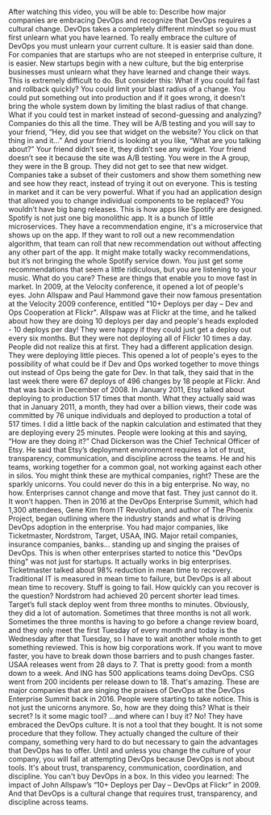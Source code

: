 After watching this video, you will be able to: Describe how major companies are
embracing DevOps and recognize that DevOps requires a cultural change. DevOps
takes a completely different mindset so you must first unlearn what you have
learned. To really embrace the culture of DevOps you must unlearn your current
culture. It is easier said than done. For companies that are startups who are
not steeped in enterprise culture, it is easier. New startups begin with a new
culture, but the big enterprise businesses must unlearn what they have learned
and change their ways. This is extremely difficult to do. But consider this:
What if you could fail fast and rollback quickly? You could limit your blast
radius of a change. You could put something out into production and if it goes
wrong, it doesn't bring the whole system down by limiting the blast radius of
that change. What if you could test in market instead of second-guessing and
analyzing? Companies do this all the time. They will be A/B testing and you will
say to your friend, “Hey, did you see that widget on the website? You click on
that thing in and it...” And your friend is looking at you like, “What are you
talking about?” Your friend didn’t see it, they didn’t see any widget. Your
friend doesn’t see it because the site was A/B testing. You were in the A group,
they were in the B group. They did not get to see that new widget. Companies
take a subset of their customers and show them something new and see how they
react, instead of trying it out on everyone. This is testing in market and it
can be very powerful. What if you had an application design that allowed you to
change individual components to be replaced? You wouldn’t have big bang
releases. This is how apps like Spotify are designed. Spotify is not just one
big monolithic app. It is a bunch of little microservices. They have a
recommendation engine, it's a microservice that shows up on the app. If they
want to roll out a new recommendation algorithm, that team can roll that new
recommendation out without affecting any other part of the app. It might make
totally wacky recommendations, but it’s not bringing the whole Spotify service
down. You just get some recommendations that seem a little ridiculous, but you
are listening to your music. What do you care? These are things that enable you
to move fast in market. In 2009, at the Velocity conference, it opened a lot of
people's eyes. John Allspaw and Paul Hammond gave their now famous presentation
at the Velocity 2009 conference, entitled "10+ Deploys per day – Dev and Ops
Cooperation at Flickr". Allspaw was at Flickr at the time, and he talked about
how they are doing 10 deploys per day and people's heads exploded - 10 deploys
per day! They were happy if they could just get a deploy out every six months.
But they were not deploying all of Flickr 10 times a day. People did not realize
this at first. They had a different application design. They were deploying
little pieces. This opened a lot of people's eyes to the possibility of what
could be if Dev and Ops worked together to move things out instead of Ops being
the gate for Dev. In that talk, they said that in the last week there were 67
deploys of 496 changes by 18 people at Flickr. And that was back in December of
2008. In January 2011, Etsy talked about deploying to production 517 times that
month. What they actually said was that in January 2011, a month, they had over
a billion views, their code was committed by 76 unique individuals and deployed
to production a total of 517 times. I did a little back of the napkin
calculation and estimated that they are deploying every 25 minutes. People were
looking at this and saying, “How are they doing it?” Chad Dickerson was the
Chief Technical Officer of Etsy. He said that Etsy’s deployment environment
requires a lot of trust, transparency, communication, and discipline across the
teams. He and his teams, working together for a common goal, not working against
each other in silos. You might think these are mythical companies, right? These
are the sparkly unicorns. You could never do this in a big enterprise. No way,
no how. Enterprises cannot change and move that fast. They just cannot do it. It
won’t happen. Then in 2016 at the DevOps Enterprise Summit, which had 1,300
attendees, Gene Kim from IT Revolution, and author of The Phoenix Project, began
outlining where the industry stands and what is driving DevOps adoption in the
enterprise. You had major companies, like Ticketmaster, Nordstrom, Target, USAA,
ING. Major retail companies, insurance companies, banks… standing up and singing
the praises of DevOps. This is when other enterprises started to notice this
"DevOps thing" was not just for startups. It actually works in big enterprises.
Ticketmaster talked about 98% reduction in mean time to recovery. Traditional IT
is measured in mean time to failure, but DevOps is all about mean time to
recovery. Stuff is going to fail. How quickly can you recover is the question?
Nordstrom had achieved 20 percent shorter lead times. Target’s full stack deploy
went from three months to minutes. Obviously, they did a lot of automation.
Sometimes that three months is not all work. Sometimes the three months is
having to go before a change review board, and they only meet the first Tuesday
of every month and today is the Wednesday after that Tuesday, so I have to wait
another whole month to get something reviewed. This is how big corporations
work. If you want to move faster, you have to break down those barriers and to
push changes faster. USAA releases went from 28 days to 7. That is pretty good:
from a month down to a week. And ING has 500 applications teams doing DevOps.
CSG went from 200 incidents per release down to 18. That's amazing. These are
major companies that are singing the praises of DevOps at the DevOps Enterprise
Summit back in 2016. People were starting to take notice. This is not just the
unicorns anymore. So, how are they doing this? What is their secret? Is it some
magic tool? ...and where can I buy it? No! They have embraced the DevOps
culture. It is not a tool that they bought. It is not some procedure that they
follow. They actually changed the culture of their company, something very hard
to do but necessary to gain the advantages that DevOps has to offer. Until and
unless you change the culture of your company, you will fail at attempting
DevOps because DevOps is not about tools. It's about trust, transparency,
communication, coordination, and discipline. You can't buy DevOps in a box. In
this video you learned: The impact of John Allspaw’s “10+ Deploys per Day –
DevOps at Flickr” in 2009. And that DevOps is a cultural change that requires
trust, transparency, and discipline across teams.